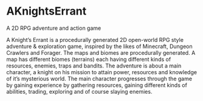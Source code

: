 # AKnightsErrant
A 2D RPG adventure and action game


A Knight’s Errant is a procedurally generated 2D open-world RPG style adventure & exploration game, inspired by the likes of Minecraft, Dungeon Crawlers and Forager. The maps and biomes are procedurally generated. A map has different biomes (terrains) each having different kinds of resources, enemies, traps and bandits. The adventure is about a main character, a knight on his mission to attain power, resources and knowledge of it’s mysterious world. The main character progresses through the game by gaining experience by gathering resources, gaining different kinds of abilities, trading, exploring and of course slaying enemies.
